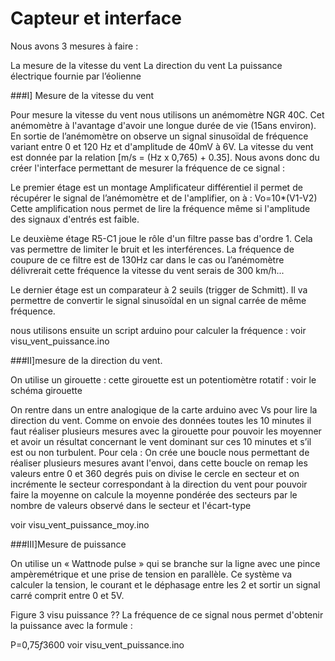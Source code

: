Capteur et interface
====================

Nous avons 3 mesures à faire :

La mesure de la vitesse du vent
La direction du vent
La puissance électrique fournie par l’éolienne



###I] Mesure de la vitesse du vent


Pour mesure la vitesse du vent nous utilisons un anémomètre NGR 40C. Cet anémomètre à l'avantage d'avoir une longue durée de vie (15ans environ). En sortie de l’anémomètre on observe un signal sinusoïdal de fréquence variant entre 0 et 120 Hz et d'amplitude de 40mV à 6V. La vitesse du vent est donnée par la relation [m/s = (Hz x 0,765) + 0.35]. Nous avons donc du créer l'interface permettant de mesurer la fréquence de ce signal :



Le premier étage est un montage Amplificateur différentiel il permet de récupérer le signal de l’anémomètre et de l'amplifier, on à :
						Vo=10*(V1-V2)
Cette amplification nous permet de lire la fréquence même si l'amplitude des signaux d'entrés est faible.

Le deuxième étage R5-C1 joue le rôle d'un filtre passe bas d'ordre 1. Cela vas permettre de limiter le bruit et les interférences. La fréquence de coupure de ce filtre est de 130Hz car dans le cas ou l’anémomètre délivrerait cette fréquence la vitesse du vent serais de 300 km/h...

Le dernier étage est un comparateur à 2 seuils (trigger de Schmitt). Il va permettre de convertir le signal sinusoïdal en un signal carrée de même fréquence.



nous utilisons ensuite un script arduino pour calculer la fréquence : voir visu_vent_puissance.ino



###II]mesure de la direction du vent.


On utilise un girouette : cette girouette est un potentiomètre rotatif : voir le schéma girouette

On rentre dans un entre analogique de la carte arduino avec Vs pour lire la direction du vent.
Comme on envoie des données toutes les 10 minutes il faut réaliser plusieurs mesures avec la girouette pour pouvoir les moyenner et avoir un résultat concernant le vent dominant sur ces 10 minutes et s’il est ou non turbulent. 
Pour cela :
On crée une boucle nous permettant de réaliser plusieurs mesures avant l'envoi, dans cette boucle on remap les valeurs entre 0 et 360 degrés puis on divise le cercle en secteur et on incrémente le secteur correspondant à la direction du vent pour pouvoir faire la moyenne on calcule la moyenne pondérée des secteurs par le nombre de valeurs observé dans le secteur et l'écart-type 

voir visu_vent_puissance_moy.ino

###III]Mesure de puissance


On utilise un « Wattnode pulse » qui se branche sur la ligne avec une pince ampèremétrique et une prise de tension en parallèle.
Ce système va calculer la tension, le courant et le déphasage entre les 2 et sortir un signal carré comprit entre 0 et 5V.


Figure 3 visu puissance ??
 La fréquence de ce signal nous permet d'obtenir la puissance avec la formule :

P=0,75*f*3600
voir visu_vent_puissance.ino
